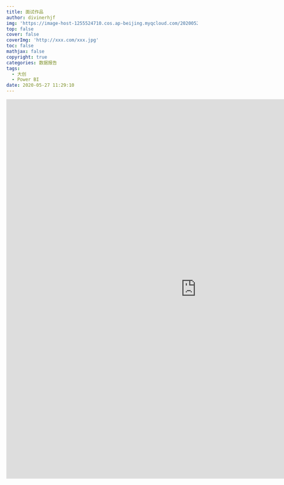 ```yaml
---
title: 面试作品
author: divinerhjf
img: 'https://image-host-1255524710.cos.ap-beijing.myqcloud.com/20200527113350.png'
top: false
cover: false
coverImg: 'http://xxx.com/xxx.jpg'
toc: false
mathjax: false
copyright: true
categories: 数据报告
tags:
  - 大创
  - Power BI
date: 2020-05-27 11:29:10
---
```


<iframe width="1000" height="1000" src="https://app.powerbi.com/reportEmbed?reportId=8d0952a6-796a-462b-8787-2b1015a7b13c&autoAuth=true&ctid=af3913a9-e828-4efd-98c6-c0dde9ec50b4&config=eyJjbHVzdGVyVXJsIjoiaHR0cHM6Ly93YWJpLXdlc3QtdXMtcmVkaXJlY3QuYW5hbHlzaXMud2luZG93cy5uZXQvIn0%3D" frameborder="0" allowFullScreen="true"></iframe>